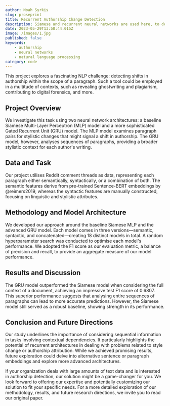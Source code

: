 ```yaml
---
author: Noah Syrkis
slug: proseprint
title: Recurrent Authorship Change Detection
description: Siamese and recurrent neural networks are used here, to detect changes in authorship in consecutives paragraphs of text, akin to finding fingerprints in prose. Authorship change detection is used in forensics, cybersecurity, literary research, and more.
date: 2023-05-29T13:50:44.015Z
image: /images/1.jpg
published: false
keywords:
    - authorship
    - neural networks
    - natural language processing
category: code
---
```


This project explores a fascinating NLP challenge: detecting shifts in authorship within the scope of a paragraph. Such a tool could be employed in a multitude of contexts, such as revealing ghostwriting and plagiarism, contributing to digital forensics, and more.

## Project Overview

We investigate this task using two neural network architectures: a baseline Siamese Multi-Layer Perceptron (MLP) model and a more sophisticated Gated Recurrent Unit (GRU) model. The MLP model examines paragraph pairs for stylistic changes that might signal a shift in authorship. The GRU model, however, analyses sequences of paragraphs, providing a broader stylistic context for each author's writing.

## Data and Task

Our project utilises Reddit comment threads as data, representing each paragraph either semantically, syntactically, or a combination of both. The semantic features derive from pre-trained Sentence-BERT embeddings by @reimers2019, whereas the syntactic features are manually constructed, focusing on linguistic and stylistic attributes.

## Methodology and Model Architecture

We developed our approach around the baseline Siamese MLP and the advanced GRU model. Each model comes in three versions—semantic, syntactic, and concatenated—creating 18 distinct models in total. A random hyperparameter search was conducted to optimise each model's performance. We adopted the F1 score as our evaluation metric, a balance of precision and recall, to provide an aggregate measure of our model performance.

## Results and Discussion

The GRU model outperformed the Siamese model when considering the full context of a document, achieving an impressive test F1 score of 0.6807. This superior performance suggests that analysing entire sequences of paragraphs can lead to more accurate predictions. However, the Siamese model still served as a robust baseline, showing strength in its performance.

## Conclusion and Future Directions

Our study underlines the importance of considering sequential information in tasks involving contextual dependencies. It particularly highlights the potential of recurrent architectures in dealing with problems related to style change or authorship attribution. While we achieved promising results, future exploration could delve into alternative sentence or paragraph embeddings and explore more advanced architectures.

If your organization deals with large amounts of text data and is interested in authorship detection, our solution might be a game-changer for you. We look forward to offering our expertise and potentially customizing our solution to fit your specific needs. For a more detailed exploration of our methodology, results, and future research directions, we invite you to read our original paper.

